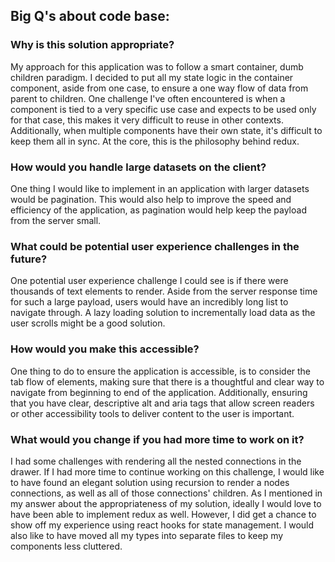 ## Big Q's about code base:

### Why is this solution appropriate?
My approach for this application was to follow a smart container, dumb children paradigm. I decided
  to put all my state logic in the container component, aside from one case, to ensure a one way
  flow of data from parent to children. One challenge I've often encountered is when a component
  is tied to a very specific use case and expects to be used only for that case, this makes it 
  very difficult to reuse in other contexts. Additionally, when multiple components have 
  their own state, it's difficult to keep them all in sync. At the core, this is the philosophy 
  behind redux. 

### How would you handle large datasets on the client?
One thing I would like to implement in an application with larger datasets would be pagination.
This would also help to improve the speed and efficiency of the application, as pagination would 
help keep the payload from the server small. 

### What could be potential user experience challenges in the future?
One potential user experience challenge I could see is if there were thousands of text elements 
to render. Aside from the server response time for such a large payload, users would have an 
incredibly long list to navigate through. A lazy loading solution to incrementally load data
as the user scrolls might be a good solution. 

### How would you make this accessible?
One thing to do to ensure the application is accessible, is to consider the tab flow of elements, 
making sure that there is a thoughtful and clear way to navigate from beginning to end of the application. 
Additionally, ensuring that you have clear, descriptive alt and aria tags that allow screen readers or other 
accessibility tools to deliver content to the user is important. 

### What would you change if you had more time to work on it?
I had some challenges with rendering all the nested connections in the drawer. If
  I had more time to continue working on this challenge, I would like to have found an elegant 
  solution using recursion to render a nodes connections, as well as all of those connections' 
  children. As I mentioned in my answer about the appropriateness of my solution, ideally I would 
  love to have been able to implement redux as well. However, I did get a chance to show off my
  experience using react hooks for state management. I would also like to have moved
all my types into separate files to keep my components less cluttered.
  


